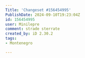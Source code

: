 ```yaml
---
Title: 'Changeset #156454995'
PublishDate: 2024-09-10T19:23:04Z
id: 156454995
user: Minilepre
comment: strade sterrate
created_by: iD 2.30.2
tags:
- Montenegro

---
```

